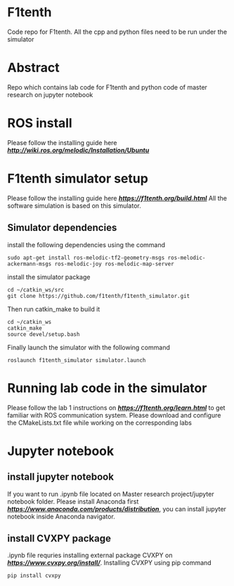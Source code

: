# F1tenth
Code repo for F1tenth.
All the cpp and python files need to be run under the simulator

# Abstract
Repo which contains lab code for F1tenth and python code of master research on jupyter notebook

# ROS install
Please follow the installing guide here ***http://wiki.ros.org/melodic/Installation/Ubuntu***

# F1tenth simulator setup
Please follow the installing guide here ***https://f1tenth.org/build.html***
All the software simulation is based on this simulator.

## Simulator dependencies

install the following dependencies using the command
```
sudo apt-get install ros-melodic-tf2-geometry-msgs ros-melodic-ackermann-msgs ros-melodic-joy ros-melodic-map-server
```
install the simulator package
```
cd ~/catkin_ws/src
git clone https://github.com/f1tenth/f1tenth_simulator.git
```
Then run catkin_make to build it
```
cd ~/catkin_ws
catkin_make
source devel/setup.bash
```
Finally launch the simulator with the following command
```
roslaunch f1tenth_simulator simulator.launch
```
# Running lab code in the simulator
Please follow the lab 1 instructions on ***https://f1tenth.org/learn.html*** to get familiar with ROS communication system.
Please download and configure the CMakeLists.txt file while working on the corresponding labs

# Jupyter notebook

## install jupyter notebook
If you want to run .ipynb file located on Master research project/jupyter notebook folder. Please install Anaconda first ***https://www.anaconda.com/products/distribution***, you can install jupyter notebook inside Anaconda navigator.

## install CVXPY package
.ipynb file requries installing external package CVXPY on ***https://www.cvxpy.org/install/***. Installing CVXPY using pip command

```
pip install cvxpy
```



